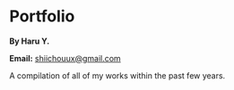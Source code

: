 # Portfolio
**By Haru Y.**

**Email:** shiichouux@gmail.com

A compilation of all of my works within the past few years.
